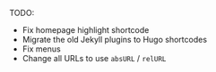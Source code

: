 TODO:

* Fix homepage highlight shortcode
* Migrate the old Jekyll plugins to Hugo shortcodes
* Fix menus
* Change all URLs to use `absURL` / `relURL`
